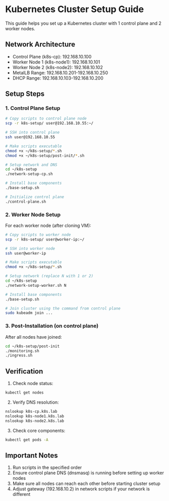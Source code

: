 # Kubernetes Cluster Setup Guide

This guide helps you set up a Kubernetes cluster with 1 control plane and 2 worker nodes.

## Network Architecture

- Control Plane (k8s-cp): 192.168.10.100
- Worker Node 1 (k8s-node1): 192.168.10.101
- Worker Node 2 (k8s-node2): 192.168.10.102
- MetalLB Range: 192.168.10.201-192.168.10.250
- DHCP Range: 192.168.10.103-192.168.10.200

## Setup Steps

### 1. Control Plane Setup

```bash
# Copy scripts to control plane node
scp -r k8s-setup/ user@192.168.10.55:~/

# SSH into control plane
ssh user@192.168.10.55

# Make scripts executable
chmod +x ~/k8s-setup/*.sh
chmod +x ~/k8s-setup/post-init/*.sh

# Setup network and DNS
cd ~/k8s-setup
./network-setup-cp.sh

# Install base components
./base-setup.sh

# Initialize control plane
./control-plane.sh
```

### 2. Worker Node Setup

For each worker node (after cloning VM):

```bash
# Copy scripts to worker node
scp -r k8s-setup/ user@worker-ip:~/

# SSH into worker node
ssh user@worker-ip

# Make scripts executable
chmod +x ~/k8s-setup/*.sh

# Setup network (replace N with 1 or 2)
cd ~/k8s-setup
./network-setup-worker.sh N

# Install base components
./base-setup.sh

# Join cluster using the command from control plane
sudo kubeadm join ...
```

### 3. Post-Installation (on control plane)

After all nodes have joined:

```bash
cd ~/k8s-setup/post-init
./monitoring.sh
./ingress.sh
```

## Verification

1. Check node status:
```bash
kubectl get nodes
```

2. Verify DNS resolution:
```bash
nslookup k8s-cp.k8s.lab
nslookup k8s-node1.k8s.lab
nslookup k8s-node2.k8s.lab
```

3. Check core components:
```bash
kubectl get pods -A
```

## Important Notes

1. Run scripts in the specified order
2. Ensure control plane DNS (dnsmasq) is running before setting up worker nodes
3. Make sure all nodes can reach each other before starting cluster setup
4. Adjust gateway (192.168.10.2) in network scripts if your network is different
